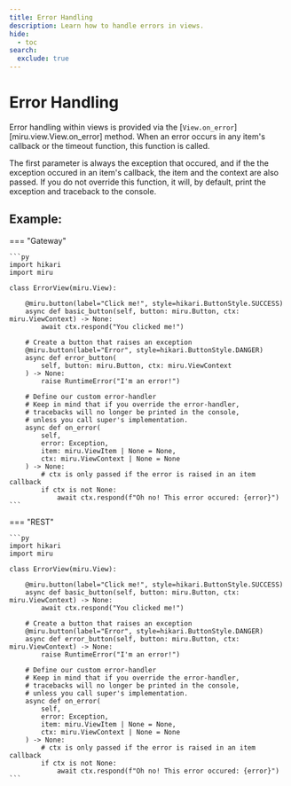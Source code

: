 ```yaml
---
title: Error Handling
description: Learn how to handle errors in views.
hide:
  - toc
search:
  exclude: true
---
```


# Error Handling

Error handling within views is provided via the [`View.on_error`][miru.view.View.on_error] method.
When an error occurs in any item's callback or the timeout function, this function is called.

The first parameter is always the exception that occured, and if the the exception occured in an
item's callback, the item and the context are also passed. If you do not override this function,
it will, by default, print the exception and traceback to the console.

## Example:

=== "Gateway"

    ```py
    import hikari
    import miru

    class ErrorView(miru.View):

        @miru.button(label="Click me!", style=hikari.ButtonStyle.SUCCESS)
        async def basic_button(self, button: miru.Button, ctx: miru.ViewContext) -> None:
            await ctx.respond("You clicked me!")

        # Create a button that raises an exception
        @miru.button(label="Error", style=hikari.ButtonStyle.DANGER)
        async def error_button(
            self, button: miru.Button, ctx: miru.ViewContext
        ) -> None:
            raise RuntimeError("I'm an error!")

        # Define our custom error-handler
        # Keep in mind that if you override the error-handler,
        # tracebacks will no longer be printed in the console,
        # unless you call super's implementation.
        async def on_error(
            self,
            error: Exception,
            item: miru.ViewItem | None = None,
            ctx: miru.ViewContext | None = None
        ) -> None:
            # ctx is only passed if the error is raised in an item callback
            if ctx is not None:
                await ctx.respond(f"Oh no! This error occured: {error}")
    ```

=== "REST"

    ```py
    import hikari
    import miru

    class ErrorView(miru.View):

        @miru.button(label="Click me!", style=hikari.ButtonStyle.SUCCESS)
        async def basic_button(self, button: miru.Button, ctx: miru.ViewContext) -> None:
            await ctx.respond("You clicked me!")

        # Create a button that raises an exception
        @miru.button(label="Error", style=hikari.ButtonStyle.DANGER)
        async def error_button(self, button: miru.Button, ctx: miru.ViewContext) -> None:
            raise RuntimeError("I'm an error!")

        # Define our custom error-handler
        # Keep in mind that if you override the error-handler,
        # tracebacks will no longer be printed in the console,
        # unless you call super's implementation.
        async def on_error(
            self,
            error: Exception,
            item: miru.ViewItem | None = None,
            ctx: miru.ViewContext | None = None
        ) -> None:
            # ctx is only passed if the error is raised in an item callback
            if ctx is not None:
                await ctx.respond(f"Oh no! This error occured: {error}")
    ```

